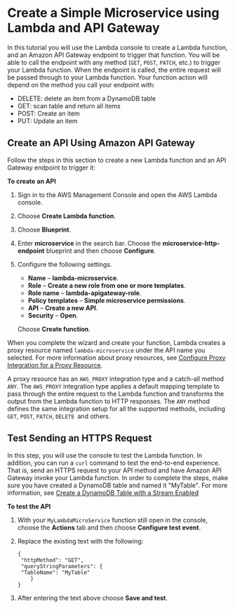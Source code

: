 # Create a Simple Microservice using Lambda and API Gateway<a name="services-apigateway-blueprint"></a>

In this tutorial you will use the Lambda console to create a Lambda function, and an Amazon API Gateway endpoint to trigger that function\. You will be able to call the endpoint with any method \(`GET`, `POST`, `PATCH`, etc\.\) to trigger your Lambda function\. When the endpoint is called, the entire request will be passed through to your Lambda function\. Your function action will depend on the method you call your endpoint with: 
+ DELETE: delete an item from a DynamoDB table
+ GET: scan table and return all items
+ POST: Create an item
+ PUT: Update an item

## Create an API Using Amazon API Gateway<a name="services-apigateway-blueprint-create"></a>

Follow the steps in this section to create a new Lambda function and an API Gateway endpoint to trigger it:

**To create an API**

1. Sign in to the AWS Management Console and open the AWS Lambda console\.

1. Choose **Create Lambda function**\.

1. Choose **Blueprint**\.

1. Enter **microservice** in the search bar\. Choose the **microservice\-http\-endpoint** blueprint and then choose **Configure**\.

1. Configure the following settings\.
   + **Name** – **lambda\-microservice**\.
   + **Role** – **Create a new role from one or more templates**\.
   + **Role name** – **lambda\-apigateway\-role**\.
   + **Policy templates** – **Simple microservice permissions**\.
   + **API** – **Create a new API**\.
   + **Security** – **Open**\.

   Choose **Create function**\.

When you complete the wizard and create your function, Lambda creates a proxy resource named `lambda-microservice` under the API name you selected\. For more information about proxy resources, see [Configure Proxy Integration for a Proxy Resource](https://docs.aws.amazon.com/apigateway/latest/developerguide/api-gateway-set-up-simple-proxy.html)\.

A proxy resource has an `AWS_PROXY` integration type and a catch\-all method `ANY`\. The `AWS_PROXY` integration type applies a default mapping template to pass through the entire request to the Lambda function and transforms the output from the Lambda function to HTTP responses\. The `ANY` method defines the same integration setup for all the supported methods, including `GET`, `POST`, `PATCH`, `DELETE `and others\. 

## Test Sending an HTTPS Request<a name="services-apigateway-blueprint-test"></a>

In this step, you will use the console to test the Lambda function\. In addition, you can run a `curl` command to test the end\-to\-end experience\. That is, send an HTTPS request to your API method and have Amazon API Gateway invoke your Lambda function\. In order to complete the steps, make sure you have created a DynamoDB table and named it "MyTable"\. For more information, see [Create a DynamoDB Table with a Stream Enabled](with-ddb-example.md#with-ddb-create-buckets)

**To test the API**

1. With your `MyLambdaMicroService` function still open in the console, choose the **Actions** tab and then choose **Configure test event**\.

1. Replace the existing text with the following:

   ```
   {
   	"httpMethod": "GET",
   	"queryStringParameters": {
   	"TableName": "MyTable"
       }
   }
   ```

1. After entering the text above choose **Save and test**\.